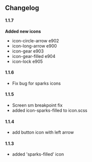 
## **Changelog**

#### **1.1.7**
**Added new icons**  
- icon-circle-arrow e902  
- icon-long-arrow e900  
- icon-gear e903  
- icon-gear-filled e904  
- icon-lock e905  

#### **1.1.6**
- Fix bug for sparks icons

#### **1.1.5**
- Screen sm breakpoint fix
- added icon-sparks-filled to icon.scss

#### **1.1.4**
- add button icon with left arrow

#### **1.1.3**
- added 'sparks-filled' icon

